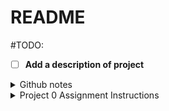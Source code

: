 # README

#TODO: 
- [ ] **Add a description of project**


<details>
<summary>Github notes</summary>


### Github docs
[Github Docs docs](https://docs.github.com/en/get-started)

![GitHub Conceptual Diagram](github_conceptual_diagram.png)

## Git Commands
### How to stage, commit and push changes to github

```bash
git status
git add README.md
git commit -m "Updated README.md with x"
git push origin main

```

The following will stage and commit all files in the repo
However, it will not stage new files
to stage new files you need to add them first

```bash
git commit -a "add note here"
```
[Github Notes](docs/githubNotes.md)

</details>

<details>
<summary>Project 0 Assignment Instructions</summary>

Create a design with p5.js and get it running on github pages

The code should generate a custom (non-moving) shape inspired by the words “steep and fast”. For design inspiration - look at our reading materials: 

https://programmingdesignsystems.com/shape/basic-shapes/index.html

and then

https://programmingdesignsystems.com/shape/custom-shapes/index.html

This will involve writing code in vscode, and deploying to a host github pages using Git. Your submission should be a link to your running code.
</details>
